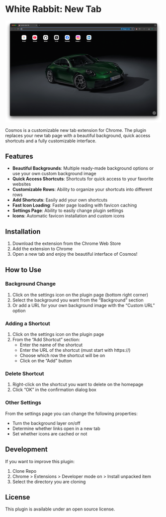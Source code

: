 # White Rabbit: New Tab


<p align="center">
	<img src="src/assets/preview.png"/>
</p>


Cosmos is a customizable new tab extension for Chrome. The plugin replaces your new tab page with a beautiful background, quick access shortcuts and a fully customizable interface.

## Features

- **Beautiful Backgrounds**: Multiple ready-made background options or use your own custom background image
- **Quick Access Shortcuts**: Shortcuts for quick access to your favorite websites
- **Customizable Rows**: Ability to organize your shortcuts into different rows
- **Add Shortcuts**: Easily add your own shortcuts
- **Fast Icon Loading**: Faster page loading with favicon caching
- **Settings Page**: Ability to easily change plugin settings
- **Icons**: Automatic favicon installation and custom icons

## Installation

1. Download the extension from the Chrome Web Store
2. Add the extension to Chrome
3. Open a new tab and enjoy the beautiful interface of Cosmos!

## How to Use

### Background Change

1. Click on the settings icon on the plugin page (bottom right corner)
2. Select the background you want from the “Background” section
3. Or add a URL for your own background image with the “Custom URL” option

### Adding a Shortcut

1. Click on the settings icon on the plugin page
2. From the “Add Shortcut” section:
   - Enter the name of the shortcut
   - Enter the URL of the shortcut (must start with https://)
   - Choose which row the shortcut will be on
   - Click on the “Add” button

### Delete Shortcut

1. Right-click on the shortcut you want to delete on the homepage
2. Click “OK” in the confirmation dialog box

### Other Settings

From the settings page you can change the following properties:

- Turn the background layer on/off
- Determine whether links open in a new tab
- Set whether icons are cached or not

## Development

If you want to improve this plugin:

1. Clone Repo
2. Chrome > Extensions > Developer mode on > Install unpacked item
3. Select the directory you are cloning

## License

This plugin is available under an open source license.

